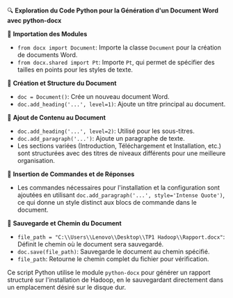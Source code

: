 🔍 **Exploration du Code Python pour la Génération d'un Document Word avec python-docx**

🔧 **Importation des Modules**
- `from docx import Document`: Importe la classe `Document` pour la création de documents Word.
- `from docx.shared import Pt`: Importe `Pt`, qui permet de spécifier des tailles en points pour les styles de texte.

📑 **Création et Structure du Document**
- `doc = Document()`: Crée un nouveau document Word.
- `doc.add_heading('...', level=1)`: Ajoute un titre principal au document.

📄 **Ajout de Contenu au Document**
- `doc.add_heading('...', level=2)`: Utilisé pour les sous-titres.
- `doc.add_paragraph('...')`: Ajoute un paragraphe de texte.
- Les sections variées (Introduction, Téléchargement et Installation, etc.) sont structurées avec des titres de niveaux différents pour une meilleure organisation.

🔧 **Insertion de Commandes et de Réponses**
- Les commandes nécessaires pour l'installation et la configuration sont ajoutées en utilisant `doc.add_paragraph('...', style='Intense Quote')`, ce qui donne un style distinct aux blocs de commande dans le document.

💾 **Sauvegarde et Chemin du Document**
- `file_path = "C:\\Users\\Lenovo\\Desktop\\TP1 Hadoop\\Rapport.docx"`: Définit le chemin où le document sera sauvegardé.
- `doc.save(file_path)`: Sauvegarde le document au chemin spécifié.
- `file_path`: Retourne le chemin complet du fichier pour vérification.

Ce script Python utilise le module `python-docx` pour générer un rapport structuré sur l'installation de Hadoop, en le sauvegardant directement dans un emplacement désiré sur le disque dur.
